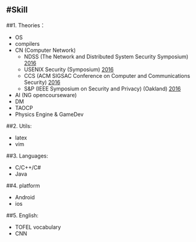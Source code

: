 #Skill
---
##1. Theories：
 * OS
 * compilers
 * CN (Computer Network)
	* NDSS (The Network and Distributed System Security Symposium) [2016](http://www.internetsociety.org/events/ndss-symposium-2016/ndss-2016-programme)
	* USENIX Security (Symposium) [2016](https://www.usenix.org/conference/usenixsecurity16/technical-sessions)
	* CCS (ACM SIGSAC Conference on Computer and Communications Security) [2016](https://www.sigsac.org/ccs/CCS2016/wp-content/uploads/2016/08/Open-TOC-CCS.html)
	* S&P (IEEE Symposium on Security and Privacy) (Oakland) [2016](http://www.ieee-security.org/TC/SP2016/program-papers.html)
 * AI (NG opencourseware)
 * DM
 * TAOCP
 * Physics Engine & GameDev

##2. Utils:
 * latex
 * vim

##3. Languages:
 * C/C++/C#
 * Java

##4. platform
 * Android
 * ios

##5. English:
 * TOFEL vocabulary
 * CNN